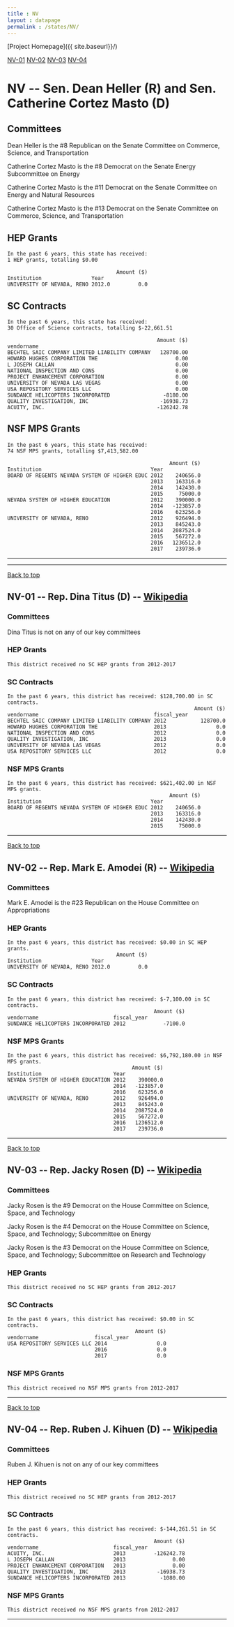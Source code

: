 ```yaml
---
title : NV
layout : datapage
permalink : /states/NV/
---
```

<a name="top"></a>
[Project Homepage]({{ site.baseurl}}/)


[NV-01](#NV-01)  [NV-02](#NV-02)  [NV-03](#NV-03)  [NV-04](#NV-04)  

# NV -- Sen. Dean Heller (R) and  Sen. Catherine Cortez Masto (D)
## Committees
Dean Heller is the #8 Republican on the Senate Committee on Commerce, Science, and Transportation 

Catherine Cortez Masto is the #8 Democrat on the Senate Energy Subcommittee on Energy 

Catherine Cortez Masto is the #11 Democrat on the Senate Committee on Energy and Natural Resources 

Catherine Cortez Masto is the #13 Democrat on the Senate Committee on Commerce, Science, and Transportation 

## HEP Grants
```
In the past 6 years, this state has received:
1 HEP grants, totalling $0.00
 
                                   Amount ($)
Institution                Year              
UNIVERSITY OF NEVADA, RENO 2012.0         0.0
```
## SC Contracts
```
In the past 6 years, this state has received:
30 Office of Science contracts, totalling $-22,661.51
 
                                                Amount ($)
vendorname                                                
BECHTEL SAIC COMPANY LIMITED LIABILITY COMPANY   128700.00
HOWARD HUGHES CORPORATION THE                         0.00
L JOSEPH CALLAN                                       0.00
NATIONAL INSPECTION AND CONS                          0.00
PROJECT ENHANCEMENT CORPORATION                       0.00
UNIVERSITY OF NEVADA LAS VEGAS                        0.00
USA REPOSITORY SERVICES LLC                           0.00
SUNDANCE HELICOPTERS INCORPORATED                 -8180.00
QUALITY INVESTIGATION, INC                       -16938.73
ACUITY, INC.                                    -126242.78
```
## NSF MPS Grants
```
In the past 6 years, this state has received:
74 NSF MPS grants, totalling $7,413,582.00
 
                                                    Amount ($)
Institution                                   Year            
BOARD OF REGENTS NEVADA SYSTEM OF HIGHER EDUC 2012    240656.0
                                              2013    163316.0
                                              2014    142430.0
                                              2015     75000.0
NEVADA SYSTEM OF HIGHER EDUCATION             2012    390000.0
                                              2014   -123857.0
                                              2016    623256.0
UNIVERSITY OF NEVADA, RENO                    2012    926494.0
                                              2013    845243.0
                                              2014   2087524.0
                                              2015    567272.0
                                              2016   1236512.0
                                              2017    239736.0
```
---
---
<a name="NV-01"></a>
[Back to top](#top)
## NV-01 -- Rep. Dina Titus (D) -- [Wikipedia](https://en.wikipedia.org/wiki/NV-01)
### Committees
Dina Titus is not on any of our key committees 

### HEP Grants
```
This district received no SC HEP grants from 2012-2017
```
### SC Contracts
```
In the past 6 years, this district has received: $128,700.00 in SC contracts.
                                                            Amount ($)
vendorname                                     fiscal_year            
BECHTEL SAIC COMPANY LIMITED LIABILITY COMPANY 2012           128700.0
HOWARD HUGHES CORPORATION THE                  2013                0.0
NATIONAL INSPECTION AND CONS                   2012                0.0
QUALITY INVESTIGATION, INC                     2013                0.0
UNIVERSITY OF NEVADA LAS VEGAS                 2012                0.0
USA REPOSITORY SERVICES LLC                    2012                0.0
```
### NSF MPS Grants
```
In the past 6 years, this district has received: $621,402.00 in NSF MPS grants.
                                                    Amount ($)
Institution                                   Year            
BOARD OF REGENTS NEVADA SYSTEM OF HIGHER EDUC 2012    240656.0
                                              2013    163316.0
                                              2014    142430.0
                                              2015     75000.0
```
---
<a name="NV-02"></a>
[Back to top](#top)
## NV-02 -- Rep. Mark E. Amodei (R) -- [Wikipedia](https://en.wikipedia.org/wiki/NV-02)
### Committees
Mark E. Amodei is the #23 Republican on the House Committee on Appropriations 

### HEP Grants
```
In the past 6 years, this district has received: $0.00 in SC HEP grants.
                                   Amount ($)
Institution                Year              
UNIVERSITY OF NEVADA, RENO 2012.0         0.0
```
### SC Contracts
```
In the past 6 years, this district has received: $-7,100.00 in SC contracts.
                                               Amount ($)
vendorname                        fiscal_year            
SUNDANCE HELICOPTERS INCORPORATED 2012            -7100.0
```
### NSF MPS Grants
```
In the past 6 years, this district has received: $6,792,180.00 in NSF MPS grants.
                                        Amount ($)
Institution                       Year            
NEVADA SYSTEM OF HIGHER EDUCATION 2012    390000.0
                                  2014   -123857.0
                                  2016    623256.0
UNIVERSITY OF NEVADA, RENO        2012    926494.0
                                  2013    845243.0
                                  2014   2087524.0
                                  2015    567272.0
                                  2016   1236512.0
                                  2017    239736.0
```
---
<a name="NV-03"></a>
[Back to top](#top)
## NV-03 -- Rep. Jacky Rosen (D) -- [Wikipedia](https://en.wikipedia.org/wiki/NV-03)
### Committees
Jacky Rosen is the #9 Democrat on the House Committee on Science, Space, and Technology 

Jacky Rosen is the #4 Democrat on the House Committee on Science, Space, and Technology; Subcommittee on Energy 

Jacky Rosen is the #3 Democrat on the House Committee on Science, Space, and Technology; Subcommittee on Research and Technology 

### HEP Grants
```
This district received no SC HEP grants from 2012-2017
```
### SC Contracts
```
In the past 6 years, this district has received: $0.00 in SC contracts.
                                         Amount ($)
vendorname                  fiscal_year            
USA REPOSITORY SERVICES LLC 2014                0.0
                            2016                0.0
                            2017                0.0
```
### NSF MPS Grants
```
This district received no NSF MPS grants from 2012-2017
```
---
<a name="NV-04"></a>
[Back to top](#top)
## NV-04 -- Rep. Ruben J. Kihuen (D) -- [Wikipedia](https://en.wikipedia.org/wiki/NV-04)
### Committees
Ruben J. Kihuen is not on any of our key committees 

### HEP Grants
```
This district received no SC HEP grants from 2012-2017
```
### SC Contracts
```
In the past 6 years, this district has received: $-144,261.51 in SC contracts.
                                               Amount ($)
vendorname                        fiscal_year            
ACUITY, INC.                      2013         -126242.78
L JOSEPH CALLAN                   2013               0.00
PROJECT ENHANCEMENT CORPORATION   2013               0.00
QUALITY INVESTIGATION, INC        2013          -16938.73
SUNDANCE HELICOPTERS INCORPORATED 2013           -1080.00
```
### NSF MPS Grants
```
This district received no NSF MPS grants from 2012-2017
```
---
